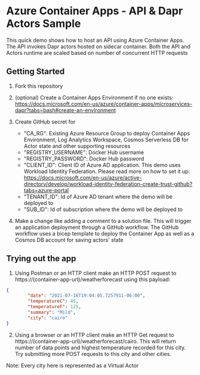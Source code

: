 # Azure Container Apps - API & Dapr Actors Sample

This quick demo shows how to host an API using Azure Container Apps. The API invokes Dapr actors hosted on sidecar container. Both the API and Actors runtime are scaled based on number of concurrent HTTP requests

## Getting Started

1. Fork this repository

2. (optional) Create a Container Apps Environment if no one exists: https://docs.microsoft.com/en-us/azure/container-apps/microservices-dapr?tabs=bash#create-an-environment

3. Create GitHub secret for
    - "CA_RG": Existing Azure Resource Group to deploy Container Apps Environment, Log Analytics Workspace, Cosmos Serverless DB for Actor state and other supporting resources
    - "REGISTRY_USERNAME": Docker Hub username
    - "REGISTRY_PASSWORD": Docker Hub password
    - "CLIENT_ID": Client ID of Azure AD application. This demo uses Workload Identity Federation. Please read more on how to set it up: https://docs.microsoft.com/en-us/azure/active-directory/develop/workload-identity-federation-create-trust-github?tabs=azure-portal
    - "TENANT_ID": Id of Azure AD tenant where the demo will be deployed to
    - "SUB_ID": Id of subscription where the demo will be deployed to


4. Make a change like adding a comment to a solution file. This will trigger an application deployment through a GitHub workflow. The GitHub workflow uses a bicep template to deploy the Container App as well as a Cosmos DB account for saving actors' state

## Trying out the app

1. Using Postman or an HTTP client make an HTTP POST request to https://(container-app-url)/weatherforecast using this payload:

```json
{
        "date": "2021-07-16T19:04:05.7257911-06:00",
        "temperatureC": 45,
        "temperatureF": 125,
        "summary": "Mild",
        "city": "cairo"
}
```

2. Using a browser or an HTTP client make an HTTP Get request to https://(container-app-url)/weatherforecast/cairo. This will return number of data points and highest temperature recorded for this city. Try submitting more POST requests to this city and other cities. 

Note: Every city here is represented as a Virtual Actor

